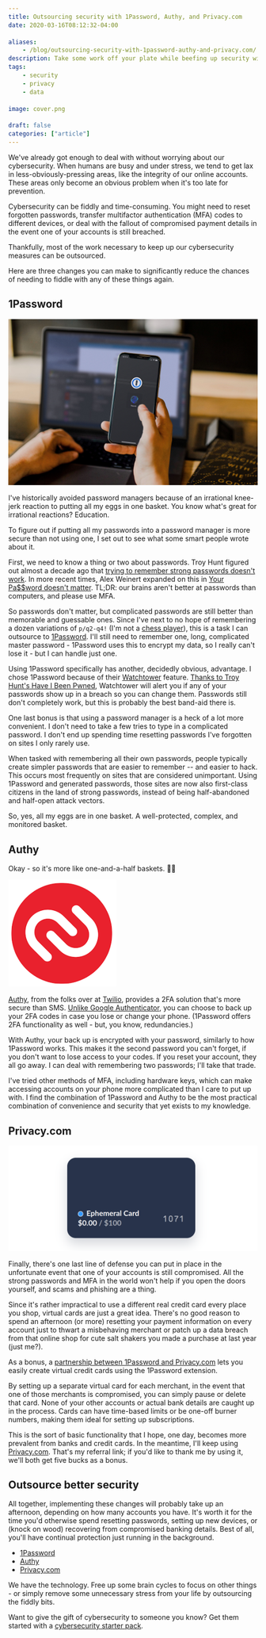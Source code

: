 ```yaml
---
title: Outsourcing security with 1Password, Authy, and Privacy.com
date: 2020-03-16T08:12:32-04:00

aliases:
    - /blog/outsourcing-security-with-1password-authy-and-privacy.com/
description: Take some work off your plate while beefing up security with three changes you can make today.
tags:
    - security
    - privacy
    - data
    
image: cover.png
 
draft: false
categories: ["article"]
---
```


We've already got enough to deal with without worrying about our cybersecurity. When humans are busy and under stress, we tend to get lax in less-obviously-pressing areas, like the integrity of our online accounts. These areas only become an obvious problem when it's too late for prevention.

Cybersecurity can be fiddly and time-consuming. You might need to reset forgotten passwords, transfer multifactor authentication (MFA) codes to different devices, or deal with the fallout of compromised payment details in the event one of your accounts is still breached.

Thankfully, most of the work necessary to keep up our cybersecurity measures can be outsourced.

Here are three changes you can make to significantly reduce the chances of needing to fiddle with any of these things again.

## 1Password

![1Password on an iPhone](1Password-iOS-FaceID-darkmode.jpg)

I've historically avoided password managers because of an irrational knee-jerk reaction to putting all my eggs in one basket. You know what's great for irrational reactions? Education.

To figure out if putting all my passwords into a password manager is more secure than not using one, I set out to see what some smart people wrote about it.

First, we need to know a thing or two about passwords. Troy Hunt figured out almost a decade ago that [trying to remember strong passwords doesn't work](https://www.troyhunt.com/only-secure-password-is-one-you-cant/). In more recent times, Alex Weinert expanded on this in [Your Pa$$word doesn't matter](https://techcommunity.microsoft.com/t5/azure-active-directory-identity/your-pa-word-doesn-t-matter/ba-p/731984). TL;DR: our brains aren't better at passwords than computers, and please use MFA.

So passwords don't matter, but complicated passwords are still better than memorable and guessable ones. Since I've next to no hope of remembering a dozen variations of `p/q2-q4!` (I'm not a [chess player](https://inbox.vuxu.org/tuhs/CAG=a+rj8VcXjS-ftaj8P2_duLFSUpmNgB4-dYwnTsY_8g5WdEA@mail.gmail.com/)), this is a task I can outsource to [1Password](https://1password.com/). I'll still need to remember one, long, complicated master password - 1Password uses this to encrypt my data, so I really can't lose it - but I can handle just one.

Using 1Password specifically has another, decidedly obvious, advantage. I chose 1Password because of their [Watchtower](https://support.1password.com/watchtower/) feature. [Thanks to Troy Hunt's Have I Been Pwned](https://www.troyhunt.com/have-i-been-pwned-is-now-partnering-with-1password/), Watchtower will alert you if any of your passwords show up in a breach so you can change them. Passwords still don't completely work, but this is probably the best band-aid there is.

One last bonus is that using a password manager is a heck of a lot more convenient. I don't need to take a few tries to type in a complicated password. I don't end up spending time resetting passwords I've forgotten on sites I only rarely use.

When tasked with remembering all their own passwords, people typically create simpler passwords that are easier to remember -- and easier to hack. This occurs most frequently on sites that are considered unimportant. Using 1Password and generated passwords, those sites are now also first-class citizens in the land of strong passwords, instead of being half-abandoned and half-open attack vectors.

So, yes, all my eggs are in one basket. A well-protected, complex, and monitored basket.

## Authy

Okay - so it's more like one-and-a-half baskets. 🤷🏻

![Authy's logo](Authy2019Logo.png)

[Authy](https://authy.com/), from the folks over at [Twilio](https://www.twilio.com), provides a 2FA solution that's more secure than SMS. [Unlike Google Authenticator](https://www.twilio.com/en-us/blog/products/authy-vs-google-authenticator), you can choose to back up your 2FA codes in case you lose or change your phone. (1Password offers 2FA functionality as well - but, you know, redundancies.)

With Authy, your back up is encrypted with your password, similarly to how 1Password works. This makes it the second password you can't forget, if you don't want to lose access to your codes. If you reset your account, they all go away. I can deal with remembering two passwords; I'll take that trade.

I've tried other methods of MFA, including hardware keys, which can make accessing accounts on your phone more complicated than I care to put up with. I find the combination of 1Password and Authy to be the most practical combination of convenience and security that yet exists to my knowledge.

## Privacy.com

![Screenshot of Privacy card](privacy-ephemeral.png)

Finally, there's one last line of defense you can put in place in the unfortunate event that one of your accounts is still compromised. All the strong passwords and MFA in the world won't help if you open the doors yourself, and scams and phishing are a thing.

Since it's rather impractical to use a different real credit card every place you shop, virtual cards are just a great idea. There's no good reason to spend an afternoon (or more) resetting your payment information on every account just to thwart a misbehaving merchant or patch up a data breach from that online shop for cute salt shakers you made a purchase at last year (just me?).

As a bonus, a [partnership between 1Password and Privacy.com](https://blog.privacy.com/create-virtual-cards-with-privacy-and-1password/) lets you easily create virtual credit cards using the 1Password extension.

By setting up a separate virtual card for each merchant, in the event that one of those merchants is compromised, you can simply pause or delete that card. None of your other accounts or actual bank details are caught up in the process. Cards can have time-based limits or be one-off burner numbers, making them ideal for setting up subscriptions.

This is the sort of basic functionality that I hope, one day, becomes more prevalent from banks and credit cards. In the meantime, I'll keep using [Privacy.com](https://app.privacy.com/join/Q6V3V). That's my referral link; if you'd like to thank me by using it, we'll both get five bucks as a bonus.

## Outsource better security

All together, implementing these changes will probably take up an afternoon, depending on how many accounts you have. It's worth it for the time you'd otherwise spend resetting passwords, setting up new devices, or (knock on wood) recovering from compromised banking details. Best of all, you'll have continual protection just running in the background.

- [1Password](https://1password.com/)
- [Authy](https://authy.com/)
- [Privacy.com](https://app.privacy.com/join/Q6V3V)

We have the technology. Free up some brain cycles to focus on other things - or simply remove some unnecessary stress from your life by outsourcing the fiddly bits.

Want to give the gift of cybersecurity to someone you know? Get them started with a [cybersecurity starter pack](/blog/your-cybersecurity-starter-pack/).

